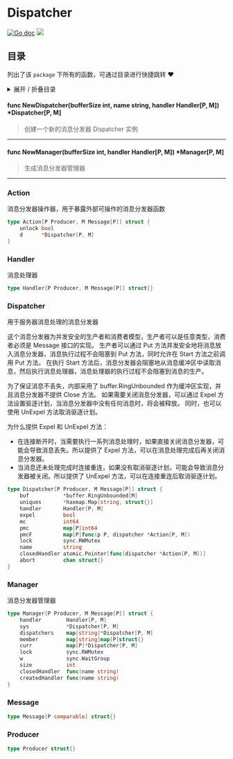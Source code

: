 # Dispatcher



[![Go doc](https://img.shields.io/badge/go.dev-reference-brightgreen?logo=go&logoColor=white&style=flat)](https://pkg.go.dev/github.com/kercylan98/minotaur/dispatcher)
![](https://img.shields.io/badge/Email-kercylan@gmail.com-green.svg?style=flat)

## 目录
列出了该 `package` 下所有的函数，可通过目录进行快捷跳转 ❤️
<details>
<summary>展开 / 折叠目录</summary


> 包级函数定义

|函数|描述
|:--|:--
|[NewDispatcher](#NewDispatcher)|创建一个新的消息分发器 Dispatcher 实例
|[NewManager](#NewManager)|生成消息分发器管理器


> 结构体定义

|结构体|描述
|:--|:--
|[Action](#action)|消息分发器操作器，用于暴露外部可操作的消息分发器函数
|[Handler](#handler)|消息处理器
|[Dispatcher](#dispatcher)|用于服务器消息处理的消息分发器
|[Manager](#manager)|消息分发器管理器
|[Message](#message)|暂无描述...
|[Producer](#producer)|暂无描述...

</details>


#### func NewDispatcher(bufferSize int, name string, handler Handler[P, M])  *Dispatcher[P, M]
<span id="NewDispatcher"></span>
> 创建一个新的消息分发器 Dispatcher 实例
***
#### func NewManager(bufferSize int, handler Handler[P, M])  *Manager[P, M]
<span id="NewManager"></span>
> 生成消息分发器管理器
***
### Action
消息分发器操作器，用于暴露外部可操作的消息分发器函数
```go
type Action[P Producer, M Message[P]] struct {
	unlock bool
	d      *Dispatcher[P, M]
}
```
### Handler
消息处理器
```go
type Handler[P Producer, M Message[P]] struct{}
```
### Dispatcher
用于服务器消息处理的消息分发器

这个消息分发器为并发安全的生产者和消费者模型，生产者可以是任意类型，消费者必须是 Message 接口的实现。
生产者可以通过 Put 方法并发安全地将消息放入消息分发器，消息执行过程不会阻塞到 Put 方法，同时允许在 Start 方法之前调用 Put 方法。
在执行 Start 方法后，消息分发器会阻塞地从消息缓冲区中读取消息，然后执行消息处理器，消息处理器的执行过程不会阻塞到消息的生产。

为了保证消息不丢失，内部采用了 buffer.RingUnbounded 作为缓冲区实现，并且消息分发器不提供 Close 方法。
如果需要关闭消息分发器，可以通过 Expel 方法设置驱逐计划，当消息分发器中没有任何消息时，将会被释放。
同时，也可以使用 UnExpel 方法取消驱逐计划。

为什么提供 Expel 和 UnExpel 方法：
  - 在连接断开时，当需要执行一系列消息处理时，如果直接关闭消息分发器，可能会导致消息丢失。所以提供了 Expel 方法，可以在消息处理完成后再关闭消息分发器。
  - 当消息还未处理完成时连接重连，如果没有取消驱逐计划，可能会导致消息分发器被关闭。所以提供了 UnExpel 方法，可以在连接重连后取消驱逐计划。
```go
type Dispatcher[P Producer, M Message[P]] struct {
	buf           *buffer.RingUnbounded[M]
	uniques       *haxmap.Map[string, struct{}]
	handler       Handler[P, M]
	expel         bool
	mc            int64
	pmc           map[P]int64
	pmcF          map[P]func(p P, dispatcher *Action[P, M])
	lock          sync.RWMutex
	name          string
	closedHandler atomic.Pointer[func(dispatcher *Action[P, M])]
	abort         chan struct{}
}
```
### Manager
消息分发器管理器
```go
type Manager[P Producer, M Message[P]] struct {
	handler        Handler[P, M]
	sys            *Dispatcher[P, M]
	dispatchers    map[string]*Dispatcher[P, M]
	member         map[string]map[P]struct{}
	curr           map[P]*Dispatcher[P, M]
	lock           sync.RWMutex
	w              sync.WaitGroup
	size           int
	closedHandler  func(name string)
	createdHandler func(name string)
}
```
### Message

```go
type Message[P comparable] struct{}
```
### Producer

```go
type Producer struct{}
```
